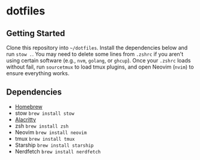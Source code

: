 # dotfiles

## Getting Started

Clone this repository into `~/dotfiles`. Install the dependencies below and run `stow .`. You may need to delete some lines from `.zshrc` if you aren't using certain software (e.g., `nvm`, `golang`, or `ghcup`). Once your `.zshrc` loads without fail, run `sourcetmux` to load tmux plugins, and open Neovim (`nvim`) to ensure everything works.

## Dependencies

- [Homebrew]("https://brew.sh/")
- stow `brew install stow`
- [Alacritty]("https://alacritty.org/")
- zsh `brew install zsh`
- Neovim `brew install neovim`
- tmux `brew install tmux`
- Starship `brew install starship`
- Nerdfetch `brew install nerdfetch`
